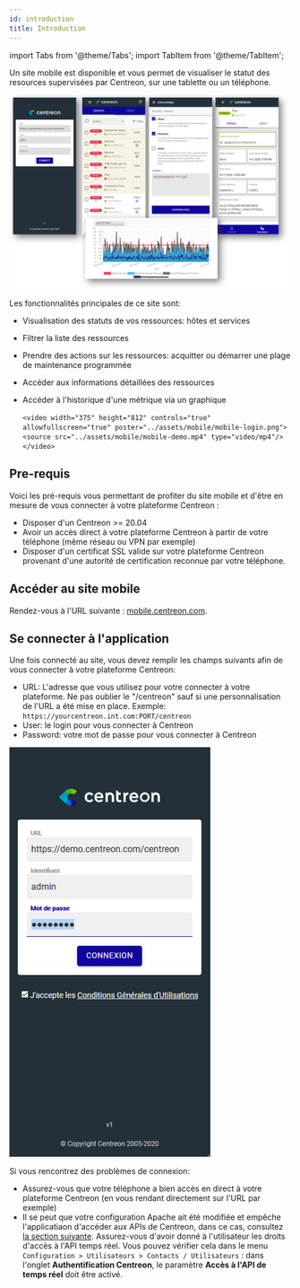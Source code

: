 ```yaml
---
id: introduction
title: Introduction
---
```

import Tabs from '@theme/Tabs';
import TabItem from '@theme/TabItem';


Un site mobile est disponible et vous permet de visualiser le statut des resources supervisées
par Centreon, sur une tablette ou un téléphone.

  ![image](../assets/mobile/mobile-app-screens.png)

Les fonctionnalités principales de ce site sont:

- Visualisation des statuts de vos ressources: hôtes et services
- Filtrer la liste des ressources
- Prendre des actions sur les ressources: acquitter ou démarrer une plage de maintenance programmée
- Accéder aux informations détaillées des ressources
- Accéder à l'historique d'une métrique via un graphique

  `<video width="375" height="812" controls="true" allowfullscreen="true" poster="../assets/mobile/mobile-login.png">`
    `<source src="../assets/mobile/mobile-demo.mp4" type="video/mp4"/>`
  `</video>`

## Pre-requis

Voici les pré-requis vous permettant de profiter du site mobile et d'être en mesure de vous
connecter à votre plateforme Centreon :

- Disposer d'un Centreon >= 20.04
- Avoir un accès direct à votre plateforme Centreon à partir de votre téléphone (même réseau ou VPN par exemple)
- Disposer d'un certificat SSL valide sur votre plateforme Centreon provenant d'une autorité de certification reconnue par votre téléphone.

## Accéder au site mobile

Rendez-vous à l'URL suivante : [mobile.centreon.com](https://mobile.centreon.com/).

## Se connecter à l'application

Une fois connecté au site, vous devez remplir les champs
suivants afin de vous connecter à votre plateforme Centreon:

- URL: L'adresse que vous utilisez pour votre connecter à votre plateforme. Ne pas oublier le "/centreon" sauf si une personnalisation
de l'URL a été mise en place. Exemple: `https://yourcentreon.int.com:PORT/centreon`
- User: le login pour vous connecter à Centreon
- Password: votre mot de passe pour vous connecter à Centreon

![image](../assets/mobile/mobile-login.png)

Si vous rencontrez des problèmes de connexion:

- Assurez-vous que votre téléphone a bien accès en direct à votre plateforme Centreon (en vous rendant directement sur l'URL par exemple)
- Il se peut que votre configuration Apache ait été modifiée et empêche l'applicatiaon d'accéder aux APIs de Centreon, dans ce cas,
consultez [la section suivante](../upgrade/upgrade-from-19-10.md#configure-apache-api-access).
Assurez-vous d'avoir donné à l'utilisateur les droits d'accès à l'API temps réel. Vous pouvez vérifier cela dans le menu
`Configuration > Utilisateurs > Contacts / Utilisateurs` : dans l'onglet **Authentification Centreon**, le paramètre **Accès à l'API de temps réel** doit être activé.
